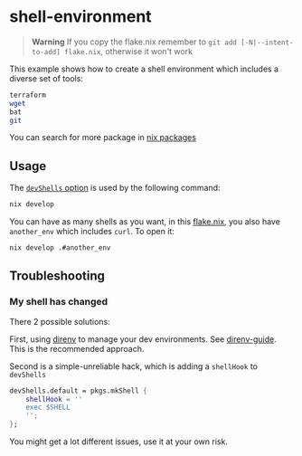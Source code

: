 # shell-environment

> **Warning**
> If you copy the flake.nix remember to `git add [-N|--intent-to-add] flake.nix`, otherwise it won't work

This example shows how to create a shell environment which
includes a diverse set of tools:

```sh
terraform
wget
bat
git
```

You can search for more package in [nix packages](https://search.nixos.org/packages)

## Usage

The [`devShells` option](https://flake.parts/options/flake-parts.html#opt-perSystem.devShells) is used by the following command:

```sh
nix develop
```

You can have as many shells as you want, in this [flake.nix](./flake.nix), you also have
`another_env` which includes `curl`. To open it:

```sh
nix develop .#another_env
```

## Troubleshooting

### My shell has changed

There 2 possible solutions:

First, using [direnv](https://direnv.net/) to manage your dev environments. See [direnv-guide](https://haskell.flake.page/direnv). This is the recommended approach.

Second is a simple-unreliable hack, which is adding a `shellHook` to `devShells`

```nix
devShells.default = pkgs.mkShell {
    shellHook = ''
    exec $SHELL
    '';
};
```

You might get a lot different issues, use it at your own risk.

